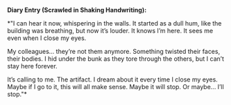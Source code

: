 **Diary Entry (Scrawled in Shaking Handwriting):**

*"I can hear it now, whispering in the walls. It started as a dull hum, like the building was breathing, but now it’s louder. It knows I’m here. It sees me even when I close my eyes.

My colleagues... they’re not them anymore. Something twisted their faces, their bodies. I hid under the bunk as they tore through the others, but I can’t stay here forever.

It’s calling to me. The artifact. I dream about it every time I close my eyes. Maybe if I go to it, this will all make sense. Maybe it will stop. Or maybe... I’ll stop."*